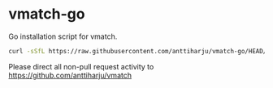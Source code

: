 # vmatch-go

Go installation script for vmatch.

```sh
curl -sSfL https://raw.githubusercontent.com/anttiharju/vmatch-go/HEAD/install.sh | sh -s -- 1.23.6 darwin arm64 "$HOME/.vmatch/go/v1.23.6"
```

Please direct all non-pull request activity to https://github.com/anttiharju/vmatch
